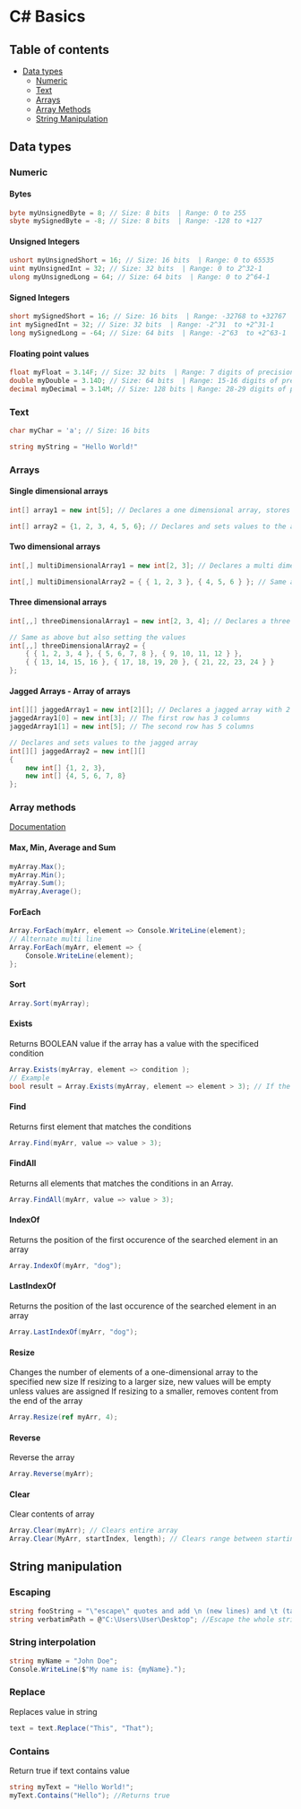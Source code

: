 # C# Basics

## Table of contents
* [Data types](#data-types)
  * [Numeric](#numeric)
  * [Text](#numeric)
  * [Arrays](#arrays)
  * [Array Methods](#array-methods)
  * [String Manipulation](#string-manipulation)

## Data types
### Numeric
#### Bytes
```cs
byte myUnsignedByte = 8; // Size: 8 bits  | Range: 0 to 255
sbyte mySignedByte = -8; // Size: 8 bits  | Range: -128 to +127
```
#### Unsigned Integers
```cs
ushort myUnsignedShort = 16; // Size: 16 bits  | Range: 0 to 65535
uint myUnsignedInt = 32; // Size: 32 bits  | Range: 0 to 2^32-1
ulong myUnsignedLong = 64; // Size: 64 bits  | Range: 0 to 2^64-1
```
#### Signed Integers
```cs
short mySignedShort = 16; // Size: 16 bits  | Range: -32768 to +32767
int mySignedInt = 32; // Size: 32 bits  | Range: -2^31  to +2^31-1
long mySignedLong = -64; // Size: 64 bits  | Range: -2^63  to +2^63-1
```
#### Floating point values
```cs
float myFloat = 3.14F; // Size: 32 bits  | Range: 7 digits of precision | Fastest but most "unprecise"
double myDouble = 3.14D; // Size: 64 bits  | Range: 15-16 digits of precision
decimal myDecimal = 3.14M; // Size: 128 bits | Range: 28-29 digits of precision | Slowest but most precise, used for finance
```

### Text
```cs
char myChar = 'a'; // Size: 16 bits
```
```cs
string myString = "Hello World!"
```

### Arrays
#### Single dimensional arrays
```cs
int[] array1 = new int[5]; // Declares a one dimensional array, stores 5 integers
```
```cs
int[] array2 = {1, 2, 3, 4, 5, 6}; // Declares and sets values to the array
```
#### Two dimensional arrays
```cs
int[,] multiDimensionalArray1 = new int[2, 3]; // Declares a multi dimensional array, in this case it has 2 rows and three values
```
```cs
int[,] multiDimensionalArray2 = { { 1, 2, 3 }, { 4, 5, 6 } }; // Same as above but also setting the values
```
#### Three dimensional arrays
```cs
int[,,] threeDimensionalArray1 = new int[2, 3, 4]; // Declares a three dimensional array, in this case it has 2 sets, each with 3 rows and four values
```
```cs
// Same as above but also setting the values
int[,,] threeDimensionalArray2 = { 
    { { 1, 2, 3, 4 }, { 5, 6, 7, 8 }, { 9, 10, 11, 12 } }, 
    { { 13, 14, 15, 16 }, { 17, 18, 19, 20 }, { 21, 22, 23, 24 } } 
};
```
#### Jagged Arrays - Array of arrays
```cs
int[][] jaggedArray1 = new int[2][]; // Declares a jagged array with 2 rows
jaggedArray1[0] = new int[3]; // The first row has 3 columns
jaggedArray1[1] = new int[5]; // The second row has 5 columns
```
```cs
// Declares and sets values to the jagged array
int[][] jaggedArray2 = new int[][] 
{ 
    new int[] {1, 2, 3}, 
    new int[] {4, 5, 6, 7, 8} 
};
```

### Array methods
[Documentation](#https://learn.microsoft.com/en-us/dotnet/api/system.array.constrainedcopy?view=net-7.0)
#### Max, Min, Average and Sum
```cs
myArray.Max();
myArray.Min();
myArray.Sum();
myArray,Average();
```

#### ForEach
```cs
Array.ForEach(myArr, element => Console.WriteLine(element);
// Alternate multi line
Array.ForEach(myArr, element => {
    Console.WriteLine(element);
};
```

#### Sort
```cs
Array.Sort(myArray);
```
#### Exists
Returns BOOLEAN value if the array has a value with the specificed condition
```cs
Array.Exists(myArray, element => condition );
// Example
bool result = Array.Exists(myArray, element => element > 3); // If the array contains a number higher than 3 returns true
```
#### Find
Returns first element that matches the conditions
```cs
Array.Find(myArr, value => value > 3);
```

#### FindAll
Returns all elements that matches the conditions in an Array.
```cs
Array.FindAll(myArr, value => value > 3);
```

#### IndexOf
Returns the position of the first occurence of the searched element in an array
```cs
Array.IndexOf(myArr, "dog");
```
#### LastIndexOf
Returns the position of the last occurence of the searched element in an array
```cs
Array.LastIndexOf(myArr, "dog");
```

#### Resize
Changes the number of elements of a one-dimensional array to the specified new size
If resizing to a larger size, new values will be empty unless values are assigned
If resizing to a smaller, removes content from the end of the array
```cs
Array.Resize(ref myArr, 4);
```

#### Reverse
Reverse the array
```cs
Array.Reverse(myArr);
```

#### Clear
Clear contents of array
```cs
Array.Clear(myArr); // Clears entire array
Array.Clear(MyArr, startIndex, length); // Clears range between starting index and number of elements to clear
```

## String manipulation

### Escaping
```cs
string fooString = "\"escape\" quotes and add \n (new lines) and \t (tabs)";
string verbatimPath = @"C:\Users\User\Desktop"; //Escape the whole string
```
### String interpolation
```cs
string myName = "John Doe";
Console.WriteLine($"My name is: {myName}.");
```

### Replace
Replaces value in string
```cs
text = text.Replace("This", "That"); 
```

### Contains
Return true if text contains value
```cs
string myText = "Hello World!";
myText.Contains("Hello"); //Returns true
```
